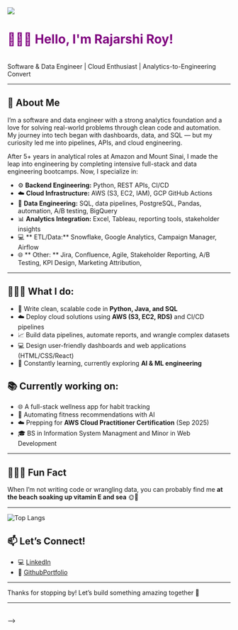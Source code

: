 <img src="[https://media.licdn.com/dms/image/v2/D4E16AQHCq3Ptdj4Y1A/profile-displaybackgroundimage-shrink_350_1400/profile-displaybackgroundimage-shrink_350_1400/0/1725562569645?e=1730937600&v=beta&t=5l22YlaPKDCrL_CgnAsUt-JKYjFYW9kq2uxSumd1QXE](https://www.credly.com/users/imrsroy)">

<h1 style="color: purple;">👩🏻‍💻 Hello, I'm Rajarshi Roy! </h1> <br>
Software & Data Engineer | Cloud Enthusiast | Analytics-to-Engineering Convert   

---

## 💫 About Me
I’m a software and data engineer with a strong analytics foundation and a love for solving real-world problems through clean code and automation. My journey into tech began with dashboards, data, and SQL — but my curiosity led me into pipelines, APIs, and cloud engineering.

After 5+ years in analytical roles at Amazon and Mount Sinai, I made the leap into engineering by completing intensive full-stack and data engineering bootcamps. Now, I specialize in:

- ⚙️ **Backend Engineering:** Python, REST APIs, CI/CD  
- ☁️ **Cloud Infrastructure:** AWS (S3, EC2, IAM), GCP GitHub Actions  
- 🧠 **Data Engineering:** SQL, data pipelines, PostgreSQL, Pandas, automation, A/B testing, BigQuery   
- 📊 **Analytics Integration:** Excel, Tableau, reporting tools, stakeholder insights
- 💻 ** ETL/Data:** Snowflake, Google Analytics, Campaign Manager, Airflow
- 🌐 ** Other: ** Jira, Confluence, Agile, Stakeholder Reporting, A/B Testing, KPI Design, Marketing Attribution, 



---
## 👩🏽‍🔧 What I do:
- 🐍 Write clean, scalable code in **Python, Java, and SQL**
- ☁️ Deploy cloud solutions using **AWS (S3, EC2, RDS)** and CI/CD pipelines
- 📈 Build data pipelines, automate reports, and wrangle complex datasets
- 💻 Design user-friendly dashboards and web applications (HTML/CSS/React)
- 🧠 Constantly learning, currently exploring **AI & ML engineering**

## 📚 Currently working on:
- 🌐 A full-stack wellness app for habit tracking
- 🧪 Automating fitness recommendations with AI
- ☁️ Prepping for **AWS Cloud Practitioner Certification** (Sep 2025)
- 🎓 BS in Information System Managment and Minor in Web Development

---
## 🧜🏻‍♀️ Fun Fact

When I’m not writing code or wrangling data, you can probably find me **at the beach soaking up vitamin E and sea** 🌞🌊

---


![Top Langs](https://github-readme-stats.vercel.app/api/top-langs/?username=imrsroy)

</span>

## 📫 Let’s Connect!

- 💻 [LinkedIn](https://www.linkedin.com/in/imrsroy/)  
- 💼 [GithubPortfolio](https://imrsroy.github.io/iMrsRoy/)
---

Thanks for stopping by! Let’s build something amazing together 🚀

--- 
<br>
<! --<img src="https://github-readme-stats.vercel.app/api?username=imrsroy&&show_icons=true&title_color=232122&icon_color=b044a7&text_color=b044a7&bg_color=ffffff"> -->
